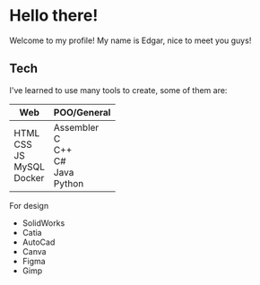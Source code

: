 # Hello there! 

Welcome to my profile! My name is Edgar, nice to meet you guys! 

## Tech

I've learned to use many tools to create, some of them are: 

|Web|POO/General|
|---|-----------|
|HTML <br> CSS <br> JS <br> MySQL <br> Docker|Assembler <br> C <br> C++ <br> C# <br> Java <br> Python|

For design
<ul>
  <li>SolidWorks</li>
  <li>Catia</li>
  <li>AutoCad</li>
  <li>Canva</li>
  <li>Figma</li>
  <li>Gimp</li>
</ul>
